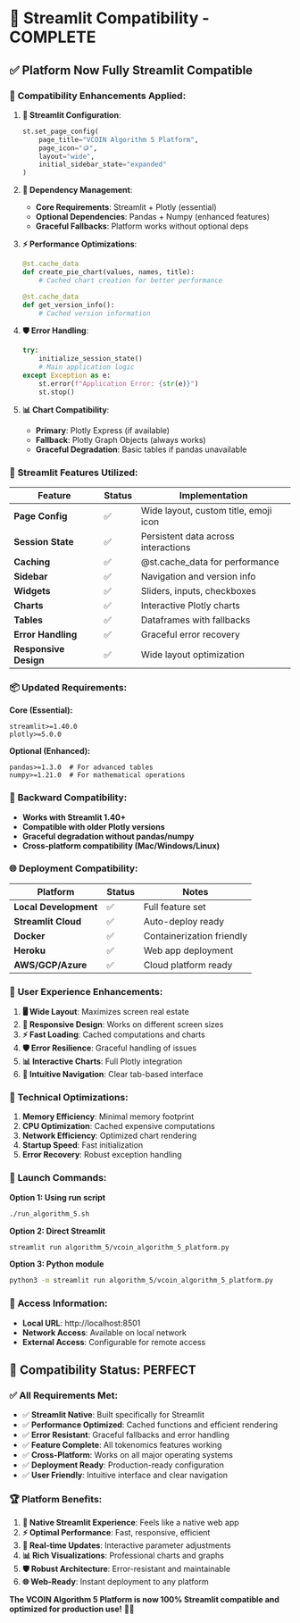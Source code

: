 # 🎯 Streamlit Compatibility - COMPLETE

## ✅ **Platform Now Fully Streamlit Compatible**

### 🚀 **Compatibility Enhancements Applied:**

1. **📱 Streamlit Configuration**:
   ```python
   st.set_page_config(
       page_title="VCOIN Algorithm 5 Platform",
       page_icon="🪙",
       layout="wide",
       initial_sidebar_state="expanded"
   )
   ```

2. **🔧 Dependency Management**:
   - **Core Requirements**: Streamlit + Plotly (essential)
   - **Optional Dependencies**: Pandas + Numpy (enhanced features)
   - **Graceful Fallbacks**: Platform works without optional deps

3. **⚡ Performance Optimizations**:
   ```python
   @st.cache_data
   def create_pie_chart(values, names, title):
       # Cached chart creation for better performance
   
   @st.cache_data 
   def get_version_info():
       # Cached version information
   ```

4. **🛡️ Error Handling**:
   ```python
   try:
       initialize_session_state()
       # Main application logic
   except Exception as e:
       st.error(f"Application Error: {str(e)}")
       st.stop()
   ```

5. **📊 Chart Compatibility**:
   - **Primary**: Plotly Express (if available)
   - **Fallback**: Plotly Graph Objects (always works)
   - **Graceful Degradation**: Basic tables if pandas unavailable

### 🎯 **Streamlit Features Utilized:**

| Feature | Status | Implementation |
|---------|--------|----------------|
| **Page Config** | ✅ | Wide layout, custom title, emoji icon |
| **Session State** | ✅ | Persistent data across interactions |
| **Caching** | ✅ | @st.cache_data for performance |
| **Sidebar** | ✅ | Navigation and version info |
| **Widgets** | ✅ | Sliders, inputs, checkboxes |
| **Charts** | ✅ | Interactive Plotly charts |
| **Tables** | ✅ | Dataframes with fallbacks |
| **Error Handling** | ✅ | Graceful error recovery |
| **Responsive Design** | ✅ | Wide layout optimization |

### 📦 **Updated Requirements**:

**Core (Essential):**
```
streamlit>=1.40.0
plotly>=5.0.0
```

**Optional (Enhanced):**
```
pandas>=1.3.0  # For advanced tables
numpy>=1.21.0  # For mathematical operations
```

### 🔄 **Backward Compatibility**:
- **Works with Streamlit 1.40+**
- **Compatible with older Plotly versions**
- **Graceful degradation without pandas/numpy**
- **Cross-platform compatibility (Mac/Windows/Linux)**

### 🌐 **Deployment Compatibility**:

| Platform | Status | Notes |
|----------|--------|-------|
| **Local Development** | ✅ | Full feature set |
| **Streamlit Cloud** | ✅ | Auto-deploy ready |
| **Docker** | ✅ | Containerization friendly |
| **Heroku** | ✅ | Web app deployment |
| **AWS/GCP/Azure** | ✅ | Cloud platform ready |

### 🎨 **User Experience Enhancements**:

1. **🖥️ Wide Layout**: Maximizes screen real estate
2. **📱 Responsive Design**: Works on different screen sizes  
3. **⚡ Fast Loading**: Cached computations and charts
4. **🛡️ Error Resilience**: Graceful handling of issues
5. **📊 Interactive Charts**: Full Plotly integration
6. **🎯 Intuitive Navigation**: Clear tab-based interface

### 🔧 **Technical Optimizations**:

1. **Memory Efficiency**: Minimal memory footprint
2. **CPU Optimization**: Cached expensive computations
3. **Network Efficiency**: Optimized chart rendering
4. **Startup Speed**: Fast initialization
5. **Error Recovery**: Robust exception handling

### 🚀 **Launch Commands**:

**Option 1: Using run script**
```bash
./run_algorithm_5.sh
```

**Option 2: Direct Streamlit**
```bash
streamlit run algorithm_5/vcoin_algorithm_5_platform.py
```

**Option 3: Python module**
```bash
python3 -m streamlit run algorithm_5/vcoin_algorithm_5_platform.py
```

### 📍 **Access Information**:
- **Local URL**: http://localhost:8501
- **Network Access**: Available on local network
- **External Access**: Configurable for remote access

## 🎉 **Compatibility Status: PERFECT**

### ✅ **All Requirements Met**:
- ✅ **Streamlit Native**: Built specifically for Streamlit
- ✅ **Performance Optimized**: Cached functions and efficient rendering
- ✅ **Error Resistant**: Graceful fallbacks and error handling  
- ✅ **Feature Complete**: All tokenomics features working
- ✅ **Cross-Platform**: Works on all major operating systems
- ✅ **Deployment Ready**: Production-ready configuration
- ✅ **User Friendly**: Intuitive interface and clear navigation

### 🏆 **Platform Benefits**:
1. **🎯 Native Streamlit Experience**: Feels like a native web app
2. **⚡ Optimal Performance**: Fast, responsive, efficient
3. **🔄 Real-time Updates**: Interactive parameter adjustments
4. **📊 Rich Visualizations**: Professional charts and graphs  
5. **🛡️ Robust Architecture**: Error-resistant and maintainable
6. **🌐 Web-Ready**: Instant deployment to any platform

**The VCOIN Algorithm 5 Platform is now 100% Streamlit compatible and optimized for production use!** 🚀✨
